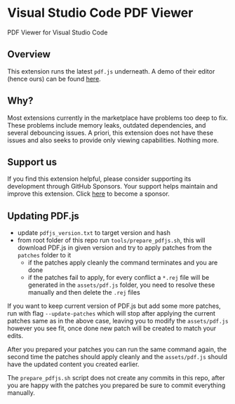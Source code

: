 # Visual Studio Code PDF Viewer

PDF Viewer for Visual Studio Code

## Overview

This extension runs the latest `pdf.js` underneath. A demo of their editor (hence ours) can be found [here](https://mozilla.github.io/pdf.js/web/viewer.html).

## Why?

Most extensions currently in the marketplace have problems too deep to fix. These problems include memory leaks, outdated dependencies, and several debouncing issues. A priori, this extension does not have these issues and also seeks to provide only viewing capabilities. Nothing more.

## Support us

If you find this extension helpful, please consider supporting its development through GitHub Sponsors. Your support helps maintain and improve this extension. Click [here](https://github.com/sponsors/jrandolf) to become a sponsor.


## Updating PDF.js

* update `pdfjs_version.txt` to target version and hash
* from root folder of this repo run `tools/prepare_pdfjs.sh`, this will download PDF.js in given version and try to apply patches from the `patches` folder to it
    * if the patches apply cleanly the command terminates and you are done
    * if the patches fail to apply, for every conflict a `*.rej` file will be generated in the `assets/pdf.js` folder, 
        you need to resolve these manually and then delete the `.rej` files

If you want to keep current version of PDF.js but add some more patches, run with flag `--update-patches` which will stop after applying the current patches same as in the above case, leaving you to modify the `assets/pdf.js` however you see fit, 
once done new patch will be created to match your edits.

After you prepared your patches you can run the same command again, the second time the patches should apply cleanly and the `assets/pdf.js` should have the updated content you created earlier.

The `prepare_pdfjs.sh` script does not create any commits in this repo, after you are happy with the patches you prepared be sure to commit everything manually.

